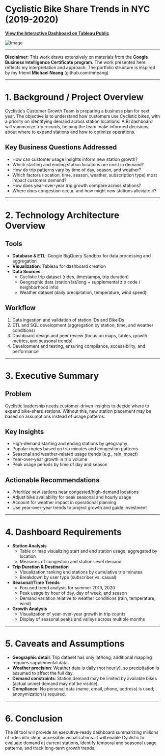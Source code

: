 # Cyclistic Bike Share Trends in NYC (2019-2020)

**[View the Interactive Dashboard on Tableau Public](https://public.tableau.com/profile/your_username/viz/CyclisticBikeShareTrendsinNYC20192020/Story1)**

![Image](https://github.com/user-attachments/assets/fa0a6de9-1231-4d80-8b8b-e1c7fd4a3be4)

***

**Disclaimer**: This work draws extensively on materials from the **Google Business Intelligence Certificate program**. The work presented here reflects my interpretation and approach. The portfolio structure is inspired by my friend **Michael Neang** (github.com/mneang).

***

# 1. Background / Project Overview
Cyclistic’s Customer Growth Team is preparing a business plan for next year. The objective is to understand how customers use Cyclistic bikes, with a priority on identifying demand across station locations. A BI dashboard will summarize trip records, helping the team make informed decisions about where to expand stations and how to optimize operations.

## Key Business Questions Addressed
* How can customer usage insights inform new station growth?
* Which starting and ending station locations are most in demand?
* How do trip patterns vary by time of day, season, and weather?
* Which factors (location, time, season, weather, subscription type) most impact customer demand?
* How does year-over-year trip growth compare across stations?
* Where does congestion occur, and how might new stations alleviate it?

***

# 2. Technology Architecture Overview

## Tools
* **Database & ETL**: Google BigQuery Sandbox for data processing and aggregation
* **Visualization**: Tableau for dashboard creation
* **Data Sources**:
  * Cyclistic trip dataset (rides, timestamps, trip duration)
  * Geographic data (station lat/long + supplemental zip code / neighborhood info)
  * Weather dataset (daily precipitation, temperature, wind speed)
 
## Workflow
1. Data ingestion and validation of station IDs and BikeIDs
2. ETL and SQL development (aggregation by station, time, and weather conditions)
3. Dashboard design and peer review (focus on maps, tables, growth metrics, and seasonal trends)
4. Development and testing, ensuring compliance, accessibility, and performance

***

# 3. Executive Summary

## Problem
Cyclistic leadership needs customer-driven insights to decide where to expand bike-share stations. Without this, new station placement may be based on assumptions instead of usage patterns.

## Key Insights
* High-demand starting and ending stations by geography
* Popular routes based on trip minutes and congestion patterns
* Seasonal and weather-related usage trends (e.g., rain impact)
* Year-over-year growth in trip volume
* Peak usage periods by time of day and season

## Actionable Recommendations
* Prioritize new stations near congested/high-demand locations
* Adjust bike availability for peak seasonal and hourly usage
* Account for weather impact in operational planning
* Use year-over-year trends to project growth and guide investment

***

# 4. Dashboard Requirements 
* **Station Analysis**
  * Table or map visualizing start and end station usage, aggregated by location
  * Measures of congestion and station-level demand
* **Trip Duration & Destination**
  * Visualization ranking end stations by cumulative trip minutes
  * Breakdown by user type (subscriber vs. casual)
* **Seasonal/Time Trends**
  * Focused trend analysis for summer 2019, 2020
  * Peak usage by hour of day, day of week, and season
  * Demand variation relative to weather conditions (rain, temperature, wind)
* **Growth Analysis**
  * Visualization of year-over-year growth in trip counts
  * Display of seasonal peaks and valleys across multiple months

 ***

 # 5. Caveats and Assumptions
* **Geographic detail**: Trip dataset has only lat/long; additional mapping requires supplemental data.
* **Weather precision**: Weather data is daily (not hourly), so precipitation is assumed to affect the full day.
* **Demand constraints**: Station demand may be limited by available bikes (actual unmet demand may not be visible).
* **Compliance**: No personal data (name, email, phone, address) is used; anonymization is required.

***

# 6. Conclusion
The BI tool will provide an executive-ready dashboard summarizing millions of rides into clear, accessible visualizations. It will enable Cyclistic to evaluate demand at current stations, identify temporal and seasonal usage patterns, and track long-term growth trends.

